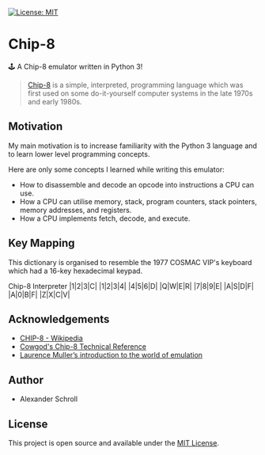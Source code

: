 [![License: MIT][image-1]][1]

# Chip-8
🕹️ A Chip-8 emulator written in Python 3!

> [Chip-8][2] is a simple, interpreted, programming language which was first used on some do-it-yourself computer systems in the late 1970s and early 1980s.

## Motivation

My main motivation is to increase familiarity with the Python 3 language and to learn lower level programming concepts.

Here are only some concepts I learned while writing this emulator:
- How to disassemble and decode an opcode into instructions a CPU can use.
 - How a CPU can utilise memory, stack, program counters, stack pointers, memory addresses, and registers.
- How a CPU implements fetch, decode, and execute.

## Key Mapping
This dictionary is organised to resemble the 1977 COSMAC VIP's keyboard which had a 16-key hexadecimal keypad.

  Chip-8   Interpreter
|1|2|3|C|   |1|2|3|4|
|4|5|6|D|   |Q|W|E|R|
|7|8|9|E|   |A|S|D|F|
|A|0|B|F|   |Z|X|C|V|

## Acknowledgements

- [CHIP-8 - Wikipedia][3]
- [Cowgod's Chip-8 Technical Reference][4]
- [Laurence Muller’s introduction to the world of emulation][5] 

## Author

- Alexander Schroll

## License

This project is open source and available under the [MIT License][6].

[1]:	https://opensource.org/licenses/MIT
[2]:	https://en.wikipedia.org/wiki/CHIP-8
[3]:	https://en.wikipedia.org/wiki/CHIP-8
[4]:	http://devernay.free.fr/hacks/chip8/C8TECH10.HTM
[5]:	http://www.multigesture.net/articles/how-to-write-an-emulator-chip-8-interpreter
[6]:	LICENSE

[image-1]:	https://img.shields.io/badge/License-MIT-blue.svg